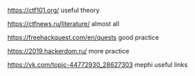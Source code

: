 https://ctf101.org/ 
useful theory

https://ctfnews.ru/literature/
almost all

https://freehackquest.com/en/quests
good practice

https://2019.hackerdom.ru/
more practice

https://vk.com/topic-44772930_28627303
mephi useful links